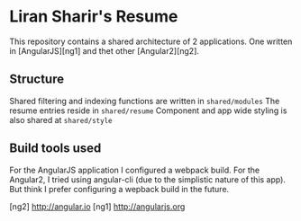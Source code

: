Liran Sharir's Resume
=========

This repository contains a shared architecture of 2 applications.
One written in [AngularJS][ng1] and thet other [Angular2][ng2].

## Structure
Shared filtering and indexing functions are written in ```shared/modules```
The resume entries reside in ```shared/resume```
Component and app wide styling is also shared at ```shared/style```

## Build tools used
For the AngularJS application I configured a webpack build.
For the Angular2, I tried using angular-cli (due to the simplistic nature of this app).
But think I prefer configuring a wepback build in the future.


[ng2] http://angular.io
[ng1] http://angularjs.org